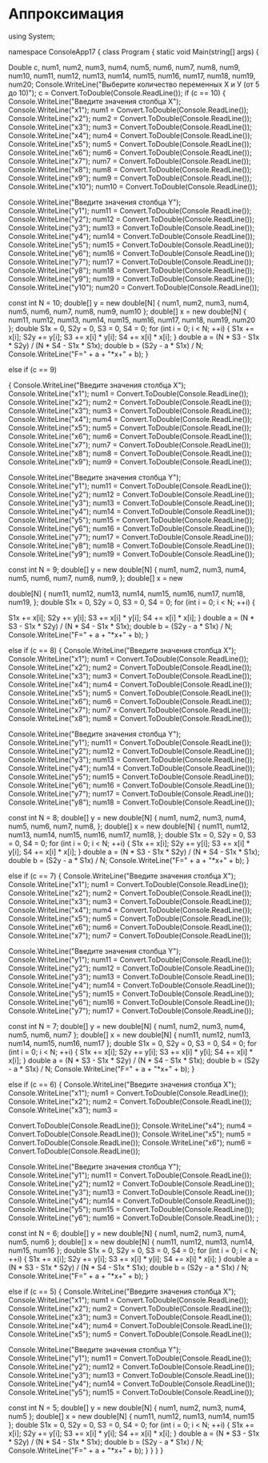 # Аппроксимация
 using System;

namespace ConsoleApp17
{
class Program
{
static void Main(string[] args)
{

Double c, num1, num2, num3, num4, num5, num6, num7, num8, num9, num10, num11, num12, num13, num14, num15, num16, num17, num18, num19, num20;
Console.WriteLine("Выберите количество переменных Х и У (от 5 до 10)");
c = Convert.ToDouble(Console.ReadLine());
if (c == 10)
{
Console.WriteLine("Введите значения столбца Х");
Console.WriteLine("x1");
num1 = Convert.ToDouble(Console.ReadLine());
Console.WriteLine("x2");
num2 = Convert.ToDouble(Console.ReadLine());
Console.WriteLine("x3");
num3 = Convert.ToDouble(Console.ReadLine());
Console.WriteLine("x4");
num4 = Convert.ToDouble(Console.ReadLine());
Console.WriteLine("x5");
num5 = Convert.ToDouble(Console.ReadLine());
Console.WriteLine("x6");
num6 = Convert.ToDouble(Console.ReadLine());
Console.WriteLine("x7");
num7 = Convert.ToDouble(Console.ReadLine());
Console.WriteLine("x8");
num8 = Convert.ToDouble(Console.ReadLine());
Console.WriteLine("x9");
num9 = Convert.ToDouble(Console.ReadLine());
Console.WriteLine("x10");
num10 = Convert.ToDouble(Console.ReadLine());

Console.WriteLine("Введите значения столбца Y");
Console.WriteLine("y1");
num11 = Convert.ToDouble(Console.ReadLine());
Console.WriteLine("y2");
num12 = Convert.ToDouble(Console.ReadLine());
Console.WriteLine("y3");
num13 = Convert.ToDouble(Console.ReadLine());
Console.WriteLine("y4");
num14 = Convert.ToDouble(Console.ReadLine());
Console.WriteLine("y5");
num15 = Convert.ToDouble(Console.ReadLine());
Console.WriteLine("y6");
num16 = Convert.ToDouble(Console.ReadLine());
Console.WriteLine("y7");
num17 = Convert.ToDouble(Console.ReadLine());
Console.WriteLine("y8");
num18 = Convert.ToDouble(Console.ReadLine());
Console.WriteLine("y9");
num19 = Convert.ToDouble(Console.ReadLine());
Console.WriteLine("y10");
num20 = Convert.ToDouble(Console.ReadLine());

const int N = 10;
double[] y = new double[N] { num1, num2, num3, num4, num5, num6, num7, num8, num9, num10 };
double[] x = new double[N] { num11, num12, num13, num14, num15, num16, num17, num18, num19, num20 };
double S1x = 0, S2y = 0, S3 = 0, S4 = 0;
for (int i = 0; i < N; ++i)
{
S1x += x[i];
S2y += y[i];
S3 += x[i] * y[i];
S4 += x[i] * x[i];
}
double a = (N * S3 - S1x * S2y) / (N * S4 - S1x * S1x);
double b = (S2y - a * S1x) / N;
Console.WriteLine("F=" + a + "*x+" + b);
}

else if (c == 9)

{
Console.WriteLine("Введите значения столбца Х");
Console.WriteLine("x1");
num1 = Convert.ToDouble(Console.ReadLine());
Console.WriteLine("x2");
num2 = Convert.ToDouble(Console.ReadLine());
Console.WriteLine("x3");
num3 = Convert.ToDouble(Console.ReadLine());
Console.WriteLine("x4");
num4 = Convert.ToDouble(Console.ReadLine());
Console.WriteLine("x5");
num5 = Convert.ToDouble(Console.ReadLine());
Console.WriteLine("x6");
num6 = Convert.ToDouble(Console.ReadLine());
Console.WriteLine("x7");
num7 = Convert.ToDouble(Console.ReadLine());
Console.WriteLine("x8");
num8 = Convert.ToDouble(Console.ReadLine());
Console.WriteLine("x9");
num9 = Convert.ToDouble(Console.ReadLine());

Console.WriteLine("Введите значения столбца Y");
Console.WriteLine("y1");
num11 = Convert.ToDouble(Console.ReadLine());
Console.WriteLine("y2");
num12 = Convert.ToDouble(Console.ReadLine());
Console.WriteLine("y3");
num13 = Convert.ToDouble(Console.ReadLine());
Console.WriteLine("y4");
num14 = Convert.ToDouble(Console.ReadLine());
Console.WriteLine("y5");
num15 = Convert.ToDouble(Console.ReadLine());
Console.WriteLine("y6");
num16 = Convert.ToDouble(Console.ReadLine());
Console.WriteLine("y7");
num17 = Convert.ToDouble(Console.ReadLine());
Console.WriteLine("y8");
num18 = Convert.ToDouble(Console.ReadLine());
Console.WriteLine("y9");
num19 = Convert.ToDouble(Console.ReadLine());

const int N = 9;
double[] y = new double[N] { num1, num2, num3, num4, num5, num6, num7, num8, num9, };
double[] x = new
 
double[N] { num11, num12, num13, num14, num15, num16, num17, num18, num19, };
double S1x = 0, S2y = 0, S3 = 0, S4 = 0;
for (int i = 0; i < N; ++i)
{

S1x += x[i];
S2y += y[i];
S3 += x[i] * y[i];
S4 += x[i] * x[i];
}
double a = (N * S3 - S1x * S2y) / (N * S4 - S1x * S1x);
double b = (S2y - a * S1x) / N;
Console.WriteLine("F=" + a + "*x+" + b);
}

else if (c == 8)
{
Console.WriteLine("Введите значения столбца Х");
Console.WriteLine("x1");
num1 = Convert.ToDouble(Console.ReadLine());
Console.WriteLine("x2");
num2 = Convert.ToDouble(Console.ReadLine());
Console.WriteLine("x3");
num3 = Convert.ToDouble(Console.ReadLine());
Console.WriteLine("x4");
num4 = Convert.ToDouble(Console.ReadLine());
Console.WriteLine("x5");
num5 = Convert.ToDouble(Console.ReadLine());
Console.WriteLine("x6");
num6 = Convert.ToDouble(Console.ReadLine());
Console.WriteLine("x7");
num7 = Convert.ToDouble(Console.ReadLine());
Console.WriteLine("x8");
num8 = Convert.ToDouble(Console.ReadLine());


Console.WriteLine("Введите значения столбца Y");
Console.WriteLine("y1");
num11 = Convert.ToDouble(Console.ReadLine());
Console.WriteLine("y2");
num12 = Convert.ToDouble(Console.ReadLine());
Console.WriteLine("y3");
num13 = Convert.ToDouble(Console.ReadLine());
Console.WriteLine("y4");
num14 = Convert.ToDouble(Console.ReadLine());
Console.WriteLine("y5");
num15 = Convert.ToDouble(Console.ReadLine());
Console.WriteLine("y6");
num16 = Convert.ToDouble(Console.ReadLine());
Console.WriteLine("y7");
num17 = Convert.ToDouble(Console.ReadLine());
Console.WriteLine("y8");
num18 = Convert.ToDouble(Console.ReadLine());


const int N = 8;
double[] y = new double[N] { num1, num2, num3, num4, num5, num6, num7, num8, };
double[] x = new double[N] { num11, num12, num13, num14, num15, num16, num17, num18, };
double S1x = 0, S2y = 0, S3 = 0, S4 = 0;
for (int i = 0; i < N; ++i)
{
S1x += x[i];
S2y += y[i];
S3 += x[i] * y[i];
S4 += x[i] * x[i];
}
double a = (N * S3 - S1x * S2y) / (N * S4 - S1x * S1x);
double b = (S2y - a * S1x) / N;
Console.WriteLine("F=" + a + "*x+" + b);
}

else if (c == 7)
{
Console.WriteLine("Введите значения столбца Х");
Console.WriteLine("x1");
num1 = Convert.ToDouble(Console.ReadLine());
Console.WriteLine("x2");
num2 = Convert.ToDouble(Console.ReadLine());
Console.WriteLine("x3");
num3 = Convert.ToDouble(Console.ReadLine());
Console.WriteLine("x4");
num4 = Convert.ToDouble(Console.ReadLine());
Console.WriteLine("x5");
num5 = Convert.ToDouble(Console.ReadLine());
Console.WriteLine("x6");
num6 = Convert.ToDouble(Console.ReadLine());
Console.WriteLine("x7");
num7 = Convert.ToDouble(Console.ReadLine());



Console.WriteLine("Введите значения столбца Y");
Console.WriteLine("y1");
num11 = Convert.ToDouble(Console.ReadLine());
Console.WriteLine("y2");
num12 = Convert.ToDouble(Console.ReadLine());
Console.WriteLine("y3");
num13 = Convert.ToDouble(Console.ReadLine());
Console.WriteLine("y4");
num14 = Convert.ToDouble(Console.ReadLine());
Console.WriteLine("y5");
num15 = Convert.ToDouble(Console.ReadLine());
Console.WriteLine("y6");
num16 = Convert.ToDouble(Console.ReadLine());
Console.WriteLine("y7");
num17 = Convert.ToDouble(Console.ReadLine());



const int N = 7;
double[] y = new double[N] { num1, num2, num3, num4, num5, num6, num7 };
double[] x = new double[N] { num11, num12, num13, num14, num15, num16, num17 };
double S1x = 0, S2y = 0, S3 = 0, S4 = 0;
for (int i = 0; i < N; ++i)
{
S1x += x[i];
S2y += y[i];
S3 += x[i] * y[i];
S4 += x[i] * x[i];
}
double a = (N * S3 - S1x * S2y) / (N * S4 - S1x * S1x);
double b = (S2y - a * S1x) / N;
Console.WriteLine("F=" + a + "*x+" + b);
}

else if (c == 6)
{
Console.WriteLine("Введите значения столбца Х");
Console.WriteLine("x1");
num1 = Convert.ToDouble(Console.ReadLine());
Console.WriteLine("x2");
num2 = Convert.ToDouble(Console.ReadLine());
Console.WriteLine("x3");
num3 =
 
Convert.ToDouble(Console.ReadLine());
Console.WriteLine("x4");
num4 = Convert.ToDouble(Console.ReadLine());
Console.WriteLine("x5");
num5 = Convert.ToDouble(Console.ReadLine());
Console.WriteLine("x6");
num6 = Convert.ToDouble(Console.ReadLine());



Console.WriteLine("Введите значения столбца Y");
Console.WriteLine("y1");
num11 = Convert.ToDouble(Console.ReadLine());
Console.WriteLine("y2");
num12 = Convert.ToDouble(Console.ReadLine());
Console.WriteLine("y3");
num13 = Convert.ToDouble(Console.ReadLine());
Console.WriteLine("y4");
num14 = Convert.ToDouble(Console.ReadLine());
Console.WriteLine("y5");
num15 = Convert.ToDouble(Console.ReadLine());
Console.WriteLine("y6");
num16 = Convert.ToDouble(Console.ReadLine());
;


const int N = 6;
double[] y = new double[N] { num1, num2, num3, num4, num5, num6 };
double[] x = new double[N] { num11, num12, num13, num14, num15, num16 };
double S1x = 0, S2y = 0, S3 = 0, S4 = 0;
for (int i = 0; i < N; ++i)
{
S1x += x[i];
S2y += y[i];
S3 += x[i] * y[i];
S4 += x[i] * x[i];
}
double a = (N * S3 - S1x * S2y) / (N * S4 - S1x * S1x);
double b = (S2y - a * S1x) / N;
Console.WriteLine("F=" + a + "*x+" + b);
}

else if (c == 5)
{
Console.WriteLine("Введите значения столбца Х");
Console.WriteLine("x1");
num1 = Convert.ToDouble(Console.ReadLine());
Console.WriteLine("x2");
num2 = Convert.ToDouble(Console.ReadLine());
Console.WriteLine("x3");
num3 = Convert.ToDouble(Console.ReadLine());
Console.WriteLine("x4");
num4 = Convert.ToDouble(Console.ReadLine());
Console.WriteLine("x5");
num5 = Convert.ToDouble(Console.ReadLine());


Console.WriteLine("Введите значения столбца Y");
Console.WriteLine("y1");
num11 = Convert.ToDouble(Console.ReadLine());
Console.WriteLine("y2");
num12 = Convert.ToDouble(Console.ReadLine());
Console.WriteLine("y3");
num13 = Convert.ToDouble(Console.ReadLine());
Console.WriteLine("y4");
num14 = Convert.ToDouble(Console.ReadLine());
Console.WriteLine("y5");
num15 = Convert.ToDouble(Console.ReadLine());



const int N = 5;
double[] y = new double[N] { num1, num2, num3, num4, num5 };
double[] x = new double[N] { num11, num12, num13, num14, num15 };
double S1x = 0, S2y = 0, S3 = 0, S4 = 0;
for (int i = 0; i < N; ++i)
{
S1x += x[i];
S2y += y[i];
S3 += x[i] * y[i];
S4 += x[i] * x[i];
}
double a = (N * S3 - S1x * S2y) / (N * S4 - S1x * S1x);
double b = (S2y - a * S1x) / N;
Console.WriteLine("F=" + a + "*x+" + b);
}
}
}
}
